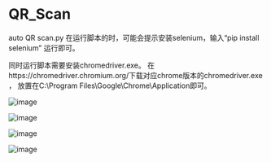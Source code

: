 # QR_Scan
auto QR scan.py
在运行脚本的时，可能会提示安装selenium，输入“pip install selenium” 运行即可。

同时运行脚本需要安装chromedriver.exe。 在https://chromedriver.chromium.org/下载对应chrome版本的chromedriver.exe ， 放置在C:\Program Files\Google\Chrome\Application即可。

![image](https://user-images.githubusercontent.com/101250702/190565019-27e256b8-a12c-4cce-94a7-5a56e54a5756.png)

![image](https://user-images.githubusercontent.com/101250702/190565034-4c1dd530-4dd2-4879-853a-c00df974678e.png)

![image](https://user-images.githubusercontent.com/101250702/190565048-4d37a683-9844-4329-a6eb-5e2366da49ee.png)

![image](https://user-images.githubusercontent.com/101250702/190565058-cb3eed1f-880a-4f60-931e-3fad6125aa87.png)
